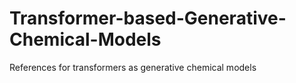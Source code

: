 # Transformer-based-Generative-Chemical-Models
References for transformers as generative chemical models
